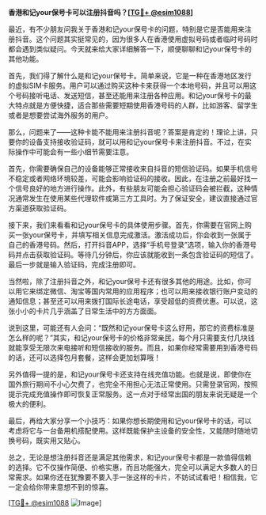 **香港和记your保号卡可以注册抖音吗？[[TG💪+ @esim1088](https://t.me/s/esim1088)]**

最近，有不少朋友问我关于香港和记your保号卡的问题，特别是它是否能用来注册抖音。这个问题其实挺常见的，因为很多人在香港使用虚拟号码或者临时号码时都会遇到类似疑问。今天就来给大家详细解答一下，顺便聊聊和记your保号卡的其他功能。

首先，我们得了解什么是和记your保号卡。简单来说，它是一种在香港地区发行的虚拟SIM卡服务。用户可以通过购买这种卡来获得一个本地号码，并且可以用这个号码接听电话、发送短信，甚至还能用来注册各种应用。和记your保号卡的最大特点就是方便快捷，适合那些需要短期使用香港号码的人群，比如游客、留学生或者是想要尝试海外服务的用户。

那么，问题来了——这种卡能不能用来注册抖音呢？答案是肯定的！理论上讲，只要你的设备支持接收验证码，就可以用和记your保号卡来注册抖音。不过，在实际操作中可能会有一些小细节需要注意。

首先，你需要确保自己的设备能够正常接收来自抖音的短信验证码。如果手机信号不稳定或者网络环境较差，可能会影响验证码的接收。因此，在注册之前最好找一个信号良好的地方进行操作。此外，有些朋友可能会担心验证码会被拦截，这种情况通常发生在使用某些代理软件或第三方工具时。为了保证安全，建议直接通过官方渠道获取验证码。

接下来，我们来看看和记your保号卡的具体使用步骤。首先，你需要在官网上购买一张your保号卡，并填写相关信息完成激活。激活成功后，你会收到一张属于自己的香港号码。然后，打开抖音APP，选择“手机号登录”选项，输入你的香港号码并点击获取验证码。等待几分钟后，你应该就能收到一条包含验证码的短信了。最后一步就是输入验证码，完成注册即可。

当然啦，除了注册抖音之外，和记your保号卡还有很多其他的用途。比如，你可以用它来绑定微信、淘宝等国内常用的应用程序；也可以用来接收银行账户变动的通知信息；甚至还可以用来拨打国际长途电话，享受超低的资费优惠。可以说，这张小小的卡片几乎涵盖了日常生活中的方方面面。

说到这里，可能还有人会问：“既然和记your保号卡这么好用，那它的资费标准是怎么样的呢？”其实，和记your保号卡的价格非常亲民，每个月只需要支付几块钱就能享受无限次来电接听和短信接收的服务。而且，如果你经常需要用到香港号码的话，还可以选择包月套餐，这样会更加划算哦！

另外值得一提的是，和记your保号卡还支持在线充值功能。也就是说，即使你在国外旅行期间不小心欠费了，也完全不用担心无法正常使用。只需登录官网，按照提示完成充值操作即可恢复正常服务。这一点对于经常出国的朋友来说无疑是一个极大的便利。

最后，再给大家分享一个小技巧：如果你想长期使用和记your保号卡的话，可以考虑将它与一台备用机搭配使用。这样既能保护主设备的安全性，又能随时随地切换号码，既实用又贴心。

总之，无论是想注册抖音还是满足其他需求，和记your保号卡都是一款值得信赖的选择。它不仅操作简便、价格实惠，而且功能强大，完全可以满足大多数人的日常需求。如果你还在犹豫要不要入手一张这样的卡片，不妨试试看吧！相信我，它一定会给你带来意想不到的惊喜。

[[TG💪+ @esim1088](https://t.me/s/esim1088) ![Image](https://i.postimg.cc/4NQfJmqS/Snipaste-2025-05-13-00-14-12.png)]